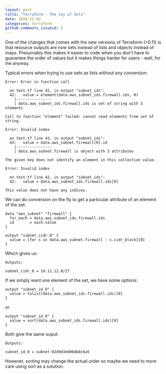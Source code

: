 ```yaml
---
layout: post
title: "Terraform - The Joy of Sets"
date: 2020-12-02
categories: terraform
github_comments_issueid: 5
---
```


One of the changes that comes with the new versions of Terraform (>0.11) is that resource outputs are now sets instead of lists and objects instead of maps. Presumably this makes it easier to code when you don't have to guarantee the order of values but it makes things harder for users - well, for me anyway.

Typical errors when trying to use sets as lists without any conversion:

```(terraform)
Error: Error in function call

  on test.tf line 42, in output "subnet_ids":
  42:   value = element(data.aws_subnet_ids.firewall.ids, 0)
    |----------------
    | data.aws_subnet_ids.firewall.ids is set of string with 3 elements

Call to function "element" failed: cannot read elements from set of string.
```

```(terraform)
Error: Invalid index

  on test.tf line 43, in output "subnet_ids":
  43:   value = data.aws_subnet.firewall[0].id
    |----------------
    | data.aws_subnet.firewall is object with 3 attributes

The given key does not identify an element in this collection value.
```

```(terraform)
Error: Invalid index

  on test.tf line 42, in output "subnet_ids":
  42:   value = data.aws_subnet_ids.firewall.ids[0]

This value does not have any indices.
```

We can do conversion on the fly to get a particular attribute of an element of the set:

```(terraform)
data "aws_subnet" "firewall" {
  for_each = data.aws_subnet_ids.firewall.ids
  id       = each.value
}

output "subnet_cidr_0" {
  value = [for s in data.aws_subnet.firewall : s.cidr_block][0]
}
```

Which gives us:

```(terraform)
Outputs:

subnet_cidr_0 = 10.11.12.0/27
```

If we simply want one element of the set, we have some options:

```(terraform)
output "subnet_id_0" {
  value = tolist(data.aws_subnet_ids.firewall.ids)[0]
}
```

or

```(terraform)
output "subnet_id_0" {
  value = sort(data.aws_subnet_ids.firewall.ids)[0]
}

```

Both give the same ouput:

```(terraform)
Outputs:

subnet_id_0 = subnet-02d9d3e6004b8cba5
```

However, sorting may change the actual order so maybe we need to more care using sort as a solution.

<script src="https://utteranc.es/client.js"
        repo="indigo-tangerine/indigo-tangerine.github.io"
        issue-term="title"
        theme="github-light"
        crossorigin="anonymous"
        async>
</script>
